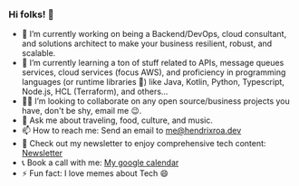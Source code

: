 ### Hi folks! 👋

- 🔭 I’m currently working on being a Backend/DevOps, cloud consultant, and solutions architect to make your business resilient, robust, and scalable.
- 🌱 I’m currently learning a ton of stuff related to APIs, message queues services, cloud services (focus AWS), and proficiency in programming languages (or runtime libraries 😬) like Java, Kotlin, Python, Typescript, Node.js, HCL (Terraform), and others...
- 👷‍♂️ I’m looking to collaborate on any open source/business projects you have, don't be shy, email me 😉. 
- 💬 Ask me about traveling, food, culture, and music.
- 📫 How to reach me: Send an email to me@hendrixroa.dev
- 📝 Check out my newsletter to enjoy comprehensive tech content: [Newsletter](https://www.linkedin.com/newsletters/7071303078263627776/)
- 📞 Book a call with me: [My google calendar](https://calendar.app.google/w61o55525cF4jsGY9)
- ⚡ Fun fact: I love memes about Tech 😄
